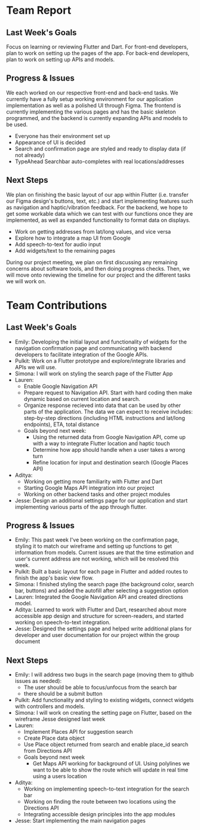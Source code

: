# Team Report

## Last Week's Goals
Focus on learning or reviewing Flutter and Dart. For front-end developers, plan to work on setting up the pages of the app. For back-end developers, plan to work on setting up APIs and models.

## Progress & Issues
We each worked on our respective front-end and back-end tasks. We currently have a fully setup working environment for our application implementation as well as a polished UI through Figma. 
The frontend is currently implementing the various pages and has the basic skeleton programmed, and the backend is currently expanding APIs and models to be used.
- Everyone has their environment set up
- Appearance of UI is decided
- Search and confirmation page are styled and ready to display data (if not already)
- TypeAhead Searchbar auto-completes with real locations/addresses

## Next Steps
We plan on finishing the basic layout of our app within Flutter (i.e. transfer our Figma design's buttons, text, etc.) and start implementing features such as navigation and haptic/vibration feedback. For the backend, we hope to get some workable data which we can test with our functions once they are implemented, as well as expanded functionality to format data on displays.
- Work on getting addresses from lat/long values, and vice versa
- Explore how to integrate a map UI from Google
- Add speech-to-text for audio input
- Add widgets/text to the remaining pages

During our project meeting, we plan on first discussing any remaining concerns about software tools, and then doing progress checks. Then, we will move onto reviewing the timeline for our project and the different tasks we will work on.

# Team Contributions

## Last Week's Goals
- Emily: Developing the initial layout and functionality of widgets for the navigation confirmation page and communicating with backend developers to facilitate integration of the Google APIs.
- Pulkit: Work on a Flutter prototype and explore/integrate libraries and APIs we will use.
- Simona: I will work on styling the search page of the Flutter App
- Lauren:
  - Enable Google Navigation API
  - Prepare request to Navigation API. Start with hard coding then make dynamic based on current location and search.
  - Organize response recieved into data that can be used by other parts of the application.  The data we can expect to receive includes: step-by-step directions (including HTML instructions and lat/long endpoints), ETA, total distance
  - Goals beyond next week:
    - Using the returned data from Google Navigation API, come up with a way to integrate Flutter location and haptic touch
    - Determine how app should handle when a user takes a wrong turn
    - Refine location for input and destination search (Google Places API)
- Aditya:
  - Working on getting more familiarity with Flutter and Dart
  - Starting Google Maps API integration into our project
  - Working on other backend tasks and other project modules
- Jesse: Design an additional settings page for our application and start implementing various parts of the app through flutter.

## Progress & Issues
- Emily: This past week I've been working on the confirmation page, styling it to match our wireframe and setting up functions to get information from models. Current issues are that the time estimation and user's current address are not working, which will be resolved this week.
- Pulkit: Built a basic layout for each page in Flutter and added routes to finish the app's basic view flow.
- Simona: I finished styling the search page (the background color, search bar, buttons) and added the autofill after selecting a suggestion option
- Lauren: Integrated the Google Navigation API and created directions model.
- Aditya: Learned to work with Flutter and Dart, researched about more accessible app design and structure for screen-readers, and started working on speech-to-text integration.
- Jesse: Designed the settings page and helped write additional plans for developer and user documentation for our project within the group document

## Next Steps
- Emily: I will address two bugs in the search page (moving them to github issues as needed):
   - The user should be able to focus/unfocus from the search bar
   - there should be a submit button
- Pulkit: Add functionality and styling to existing widgets, connect widgets with controllers and models.
- Simona: I will work on creating the setting page on Flutter, based on the wireframe Jesse designed last week
- Lauren: 
  - Implement Places API for suggestion search
  - Create Place data object
  - Use Place object returned from search and enable place_id search from Directions API
  - Goals beyond next week
    - Get Maps API working for background of UI. Using polylines we want to be able to show the route which will update in real time using a users location
- Aditya:
  - Working on implementing speech-to-text integration for the search bar
  - Working on finding the route between two locations using the Directions API
  - Integrating accessible design principles into the app modules
- Jesse: Start implementing the main navigation pages